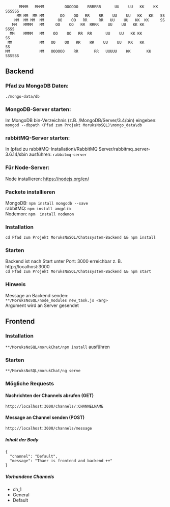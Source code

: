 ```
      MMMM   MMMM         OOOOOO    RRRRRR      UU    UU   KK    KK  SSSSSS
     MM MM  MM MM       OO    OO   RR    RR    UU    UU   KK   KK   SS
    MM  MM MM  MM      OO    OO   RR     RR   UU    UU   KK  KK     SS  
   MM   MMMM   MM     OO    OO   RR  RRRR    UU    UU   KK KK        SSSS
  MM    MMMM   MM    OO    OO   RR  RR      UU    UU   KK KK            SS
 MM            MM   OO    OO   RR    RR    UU    UU   KK   KK          SS
MM             MM   OOOOOO    RR       RR   UUUUU    KK       KK  SSSSSS 
```

## Backend

### Pfad zu MongoDB Daten:
```./mongo-data/db```

### MongoDB-Server starten:
Im MongoDB bin-Verzeichnis (z.B. /MongoDB/Server/3.4/bin) eingeben:<br>
```mongod --dbpath (Pfad zum Projekt MoruksNoSQL)\mongo_data\db```

### rabbitMQ-Server starten:
In (pfad zu rabbitMQ-Installation)/RabbitMQ Server/rabbitmq_server-3.6.14/sbin
ausführen: ```rabbitmq-server```

### Für Node-Server:<br>
Node installieren: https://nodejs.org/en/

### Packete installieren <br>
MongoDB: ```npm install mongodb --save```<br>
rabbitMQ: ```npm install amqplib```<br>
Nodemon: ```npm  install nodemon```<br>


### Installation

```cd Pfad zum Projekt MoruksNoSQL/Chatssystem-Backend && npm install ```

### Starten
Backend ist nach Start unter Port: 3000 erreichbar z. B. http://localhost:3000 <br>
```cd Pfad zum Projekt MoruksNoSQL/Chatssystem-Backend && npm start ```


### Hinweis
Message an Backend senden:<br>
```**/MoruksNoSQL/node_modules new_task.js <arg> ```<br>
Argument wird an Server gesendet


## Frontend

### Installation
```**/MoruksNoSQL/morukChat/npm install``` ausführen

### Starten
```**/MoruksNoSQL/morukChat/ng serve```



### Mögliche Requests

#### Nachrichten der Channels abrufen (GET)
```http://localhost:3000/channels/:CHANNELNAME```

#### Message an Channel senden (POST)
```http://localhost:3000/channels/message```

##### Inhalt der Body

```
{
  "channel": "Default",
  "message": "Thaer is frontend and backend ++"
}
```


##### Vorhandene Channels
* ch_1
* General
* Default
